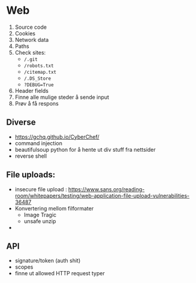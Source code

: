 # Web 


1. Source code
2. Cookies
3. Network data
4. Paths
5. Check sites:
    * `/.git`
    * `/robots.txt`
    * `/citemap.txt`
    * `/.DS_Store`
    * `?DEBUG=True`
6. Header fields
7. Finne alle mulige steder å sende input
8. Prøv å få respons


## Diverse
* https://gchq.github.io/CyberChef/ 
* command injection
* beautifulsoup python for å hente ut div stuff fra nettsider
* reverse shell

## File uploads:
* insecure file upload : https://www.sans.org/reading-room/whitepapers/testing/web-application-file-upload-vulnerabilities-36487
* Konvertering mellom filformater
   * Image Tragic
   * unsafe unzip
* 

## API
* signature/token (auth shit)
* scopes
* finne ut allowed HTTP request typer
